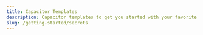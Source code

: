 ```yaml
---
title: Capacitor Templates
description: Capacitor templates to get you started with your favorite library or framework
slug: /getting-started/secrets
---
```

